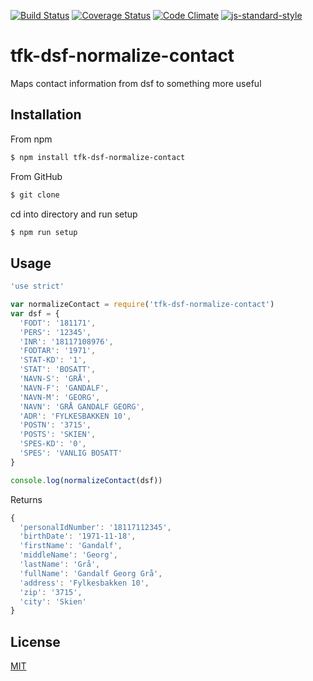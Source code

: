 [![Build Status](https://travis-ci.org/telemark/tfk-dsf-normalize-contact.svg?branch=master)](https://travis-ci.org/telemark/tfk-dsf-normalize-contact)
[![Coverage Status](https://coveralls.io/repos/telemark/tfk-dsf-normalize-contact/badge.svg?branch=master&service=github)](https://coveralls.io/github/telemark/tfk-dsf-normalize-contact?branch=master)
[![Code Climate](https://codeclimate.com/github/telemark/tfk-dsf-normalize-contact/badges/gpa.svg)](https://codeclimate.com/github/telemark/tfk-dsf-normalize-contact)
[![js-standard-style](https://img.shields.io/badge/code%20style-standard-brightgreen.svg?style=flat)](https://github.com/feross/standard)
# tfk-dsf-normalize-contact
Maps contact information from dsf to something more useful

## Installation

From npm

```sh
$ npm install tfk-dsf-normalize-contact
```

From GitHub

```sh
$ git clone 
```

cd into directory and run setup

```sh
$ npm run setup
```

## Usage

```javascript
'use strict'

var normalizeContact = require('tfk-dsf-normalize-contact')
var dsf = {
  'FODT': '181171',
  'PERS': '12345',
  'INR': '18117108976',
  'FODTAR': '1971',
  'STAT-KD': '1',
  'STAT': 'BOSATT',
  'NAVN-S': 'GRÅ',
  'NAVN-F': 'GANDALF',
  'NAVN-M': 'GEORG',
  'NAVN': 'GRÅ GANDALF GEORG',
  'ADR': 'FYLKESBAKKEN 10',
  'POSTN': '3715',
  'POSTS': 'SKIEN',
  'SPES-KD': '0',
  'SPES': 'VANLIG BOSATT'
}

console.log(normalizeContact(dsf))

```

Returns

```javascript
{
  'personalIdNumber': '18117112345',
  'birthDate': '1971-11-18',
  'firstName': 'Gandalf',
  'middleName': 'Georg',
  'lastName': 'Grå',
  'fullName': 'Gandalf Georg Grå',
  'address': 'Fylkesbakken 10',
  'zip': '3715',
  'city': 'Skien'
}
```

## License
[MIT](LICENSE)